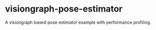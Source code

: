 # visiongraph-pose-estimator
A visiongraph based pose estimator example with performance profiling.
